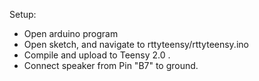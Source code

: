 Setup:

* Open arduino program
* Open sketch, and navigate to rttyteensy/rttyteensy.ino
* Compile and upload to Teensy 2.0 .
* Connect speaker from Pin "B7" to ground.


